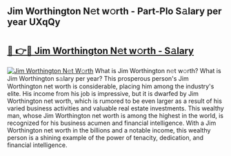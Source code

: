 ## Jim Worthington N𝚎t w𝚘rth - Part-Plo S𝚊lary per year UXqQy

# <h2><a href="http://gc1s4ef.nevu.top/?p=Jim+Worthington">🔗 👉🔴 Jim Worthington N𝚎t w𝚘rth - S𝚊lary</a></h2>

[![Jim Worthington N𝚎t W𝚘rth](https://i.imgur.com/Oavwk0R.jpeg)](http://gc1s4ef.nevu.top/?p=Jim+Worthington)
What is Jim Worthington n𝚎t w𝚘rth? What is Jim Worthington s𝚊lary per year?
This prosperous person's Jim Worthington net worth is considerable, placing him among the industry's elite. His income from his job is impressive, but it is dwarfed by Jim Worthington net worth, which is rumored to be even larger as a result of his varied business activities and valuable real estate investments. This wealthy man, whose Jim Worthington net worth is among the highest in the world, is recognized for his business acumen and financial intelligence. With a Jim Worthington net worth in the billions and a notable income, this wealthy person is a shining example of the power of tenacity, dedication, and financial intelligence.
